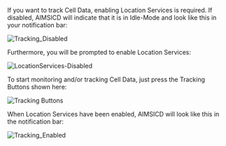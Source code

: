 If you want to track Cell Data, enabling Location Services is required. If disabled, AIMSICD will indicate that it is in Idle-Mode and look like this in your notification bar:

![Tracking_Disabled](https://raw.githubusercontent.com/SecUpwN/Android-IMSI-Catcher-Detector/master/SCREENSHOTS/Tracking_Disabled.png)

Furthermore, you will be prompted to enable Location Services:

![LocationServices-Disabled](https://raw.githubusercontent.com/SecUpwN/Android-IMSI-Catcher-Detector/master/SCREENSHOTS/LocationServices_Disabled.png)

To start monitoring and/or tracking Cell Data, just press the Tracking Buttons shown here:

![Tracking Buttons](https://raw.githubusercontent.com/SecUpwN/Android-IMSI-Catcher-Detector/master/SCREENSHOTS/Tracking_Buttons.png)

When Location Services have been enabled, AIMSICD will look like this in the notification bar:

![Tracking_Enabled](https://raw.githubusercontent.com/SecUpwN/Android-IMSI-Catcher-Detector/master/SCREENSHOTS/Tracking_Enabled.png)
